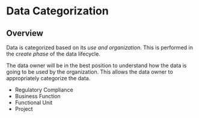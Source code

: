 # Data Categorization

## Overview

Data is categorized based on its *use and organization*. This is performed in the *create phase* of the data lifecycle.

The data owner will be in the best position to understand how the data is going to be used by the organization. This allows the data owner to appropriately categorize the data.

- Regulatory Compliance
- Business Function
- Functional Unit
- Project
